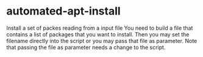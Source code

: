 # automated-apt-install
Install a set of packes reading from a input file
You need to build a file that contains a list of packages that you want to install.
Then you may set the filename directly into the script or you may pass that file as parameter.
Note that passing the file as parameter needs a change to the script.
